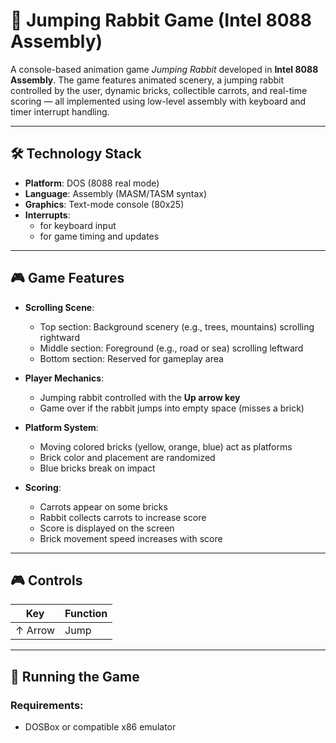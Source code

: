# 🐇 Jumping Rabbit Game (Intel 8088 Assembly)

A console-based animation game *Jumping Rabbit* developed in **Intel 8088 Assembly**. The game features animated scenery, a jumping rabbit controlled by the user, dynamic bricks, collectible carrots, and real-time scoring — all implemented using low-level assembly with keyboard and timer interrupt handling.

---

## 🛠️ Technology Stack

- **Platform**: DOS (8088 real mode)
- **Language**: Assembly (MASM/TASM syntax)
- **Graphics**: Text-mode console (80x25)
- **Interrupts**:
  - for keyboard input
  - for game timing and updates

---

## 🎮 Game Features

- **Scrolling Scene**:
  - Top section: Background scenery (e.g., trees, mountains) scrolling rightward
  - Middle section: Foreground (e.g., road or sea) scrolling leftward
  - Bottom section: Reserved for gameplay area

- **Player Mechanics**:
  - Jumping rabbit controlled with the **Up arrow key**
  - Game over if the rabbit jumps into empty space (misses a brick)

- **Platform System**:
  - Moving colored bricks (yellow, orange, blue) act as platforms
  - Brick color and placement are randomized
  - Blue bricks break on impact

- **Scoring**:
  - Carrots appear on some bricks
  - Rabbit collects carrots to increase score
  - Score is displayed on the screen
  - Brick movement speed increases with score

---

## 🎮 Controls

| Key         | Function      |
|-------------|---------------|
| ↑ Arrow     | Jump          |

---

## 🧾 Running the Game

### Requirements:
- DOSBox or compatible x86 emulator

